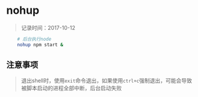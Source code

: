 # nohup
> 记录时间：2017-10-12

```bash
    # 后台执行node
    nohup npm start &
```

## 注意事项

> 退出shell时，使用`exit`命令退出，如果使用`ctrl+c`强制退出，可能会导致被脚本启动的进程全部中断，后台启动失败